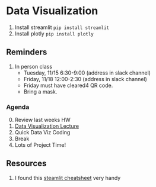 # Data Visualization

1. Install streamlit `pip install streamlit`
2. Install plotly `pip install plotly`

## Reminders
1. In person class
	- Tuesday, 11/15 6:30-9:00 (address in slack channel)
	- Friday, 11/18 12:00-2:30 (address in slack channel)
	- Friday must have cleared4 QR code. 
	- Bring a mask.


### Agenda
0. Review last weeks HW
1. [Data Visualization Lecture](https://docs.google.com/presentation/d/1yB00AKau_dli6RZGg5JirOb4a2yW-nDlNIGQptFBCWc/edit#slide=id.p)
1. Quick Data Viz Coding
2. Break
3. Lots of Project Time!


## Resources
1. I found this [steamlit cheatsheet](https://docs.streamlit.io/library/cheatsheet) very handy

